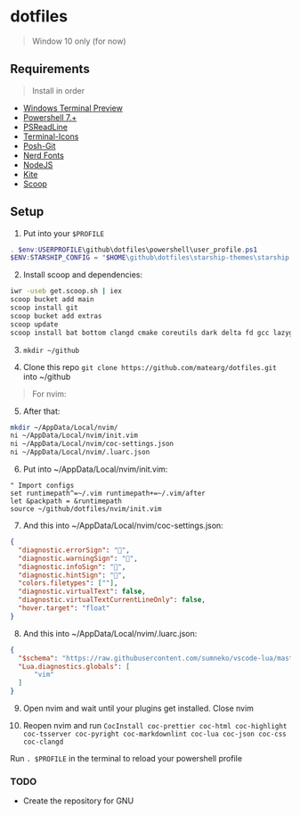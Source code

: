 # dotfiles

> Window 10 only (for now)

## Requirements

> Install in order

- [Windows Terminal Preview](https://github.com/microsoft/terminal)
- [Powershell 7.+](https://docs.microsoft.com/en-us/powershell/scripting/install/installing-powershell-on-windows?view=powershell-7.2)
- [PSReadLine](https://github.com/PowerShell/PSReadLine)
- [Terminal-Icons](https://github.com/devblackops/Terminal-Icons)
- [Posh-Git](https://github.com/dahlbyk/posh-git)
- [Nerd Fonts](https://www.nerdfonts.com)
- [NodeJS](https://nodejs.org/es/)
- [Kite](https://www.kite.com/)
- [Scoop](https://scoop.sh/)

## Setup

1. Put into your `$PROFILE`

```ps1
. $env:USERPROFILE\github\dotfiles\powershell\user_profile.ps1
$ENV:STARSHIP_CONFIG = "$HOME\github\dotfiles\starship-themes\starship.toml"
```

2. Install scoop and dependencies:

```sh
iwr -useb get.scoop.sh | iex
scoop bucket add main
scoop install git
scoop bucket add extras
scoop update
scoop install bat bottom clangd cmake coreutils dark delta fd gcc lazygit less lua make neovim nodejs notepadplusplus ntop oh-my-posh posh-git python ripgrep rust starship sudo terminal-icons winfetch z zeal
```

3. ```mkdir ~/github```

4. Clone this repo `git clone https://github.com/matearg/dotfiles.git` into ~/github

> For nvim:

5. After that:

```sh
mkdir ~/AppData/Local/nvim/
ni ~/AppData/Local/nvim/init.vim
ni ~/AppData/Local/nvim/coc-settings.json
ni ~/AppData/Local/nvim/.luarc.json
```

6. Put into ~/AppData/Local/nvim/init.vim:

```vimscript
" Import configs
set runtimepath^=~/.vim runtimepath+=~/.vim/after
let &packpath = &runtimepath
source ~/github/dotfiles/nvim/init.vim
```

7. And this into ~/AppData/Local/nvim/coc-settings.json:

```json
{
  "diagnostic.errorSign": "",
  "diagnostic.warningSign": "",
  "diagnostic.infoSign": "",
  "diagnostic.hintSign": "",
  "colors.filetypes": [""],
  "diagnostic.virtualText": false,
  "diagnostic.virtualTextCurrentLineOnly": false,
  "hover.target": "float"
}
```
8. And this into ~/AppData/Local/nvim/.luarc.json:

```json
{
  "$schema": "https://raw.githubusercontent.com/sumneko/vscode-lua/master/setting/schema.json",
  "Lua.diagnostics.globals": [
      "vim"
  ]
}
```

9. Open nvim and wait until your plugins get installed. Close nvim

10. Reopen nvim and run `CocInstall coc-prettier coc-html coc-highlight coc-tsserver coc-pyright coc-markdownlint coc-lua coc-json coc-css coc-clangd`

Run `. $PROFILE` in the terminal to reload your powershell profile

### TODO

- Create the repository for GNU
